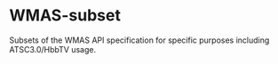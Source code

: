 # WMAS-subset
Subsets of the WMAS API specification for specific purposes including ATSC3.0/HbbTV usage.
